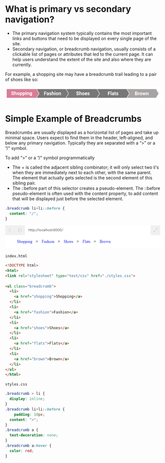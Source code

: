 # What is primary vs secondary navigation?
* The primary navigation system typically contains the most important links and buttons that need to be displayed on every single page of the site.
* Secondary navigation, or breadcrumb navigation, usually consists of a clickable list of pages or attributes that led to the current page. It can help users understand the extent of the site and also where they are currently.

For example, a shopping site may have a breadcrumb trail leading to a pair of shoes like so:

<img src="./img/UI_breadcrumb.svg">

# Simple Example of Breadcrumbs
Breadcrumbs are usually displayed as a horizontal list of pages and take up minimal space. Users expect to find them in the header, left-aligned, and below any primary navigation. Typically they are separated with a “>” or a “/“ symbol.

To add “>” or a “/“ symbol programmatically
* The + is called the adjacent sibling combinator; it will only select two li‘s when they are immediately next to each other, with the same parent. The element that actually gets selected is the second element of this sibling pair.
* The ::before part of this selector creates a pseudo-element. The ::before pseudo-element is often used with the content property, to add content that will be displayed just before the selected element.
```CSS
.breadcrumb li+li::before {
  content: "/";
}
```

<img src="./img/Breadcrumbs.PNG">

`index.html`
```HTML
<!DOCTYPE html>
<html>
<link rel="stylesheet" type="text/css" href="./styles.css">

<ul class="breadcrumb">
  <li>
    <a href="shopping">Shopping</a>
  </li>
  <li>
    <a href="fashion">Fashion</a>
  </li>
  <li>
    <a href="shoes">Shoes</a>
  </li>
  <li>
    <a href="flats">Flats</a>
  </li>
  <li>
    <a href="brown">Brown</a>
  </li>
</ul>
</html>
```
`styles.css`
```CSS
.breadcrumb > li {
  display: inline;
}
.breadcrumb li+li::before {
	padding: 10px;
  content: ">";
}
.breadcrumb a {
  text-decoration: none;
}
.breadcrumb a:hover {
  color: red;
}
```
